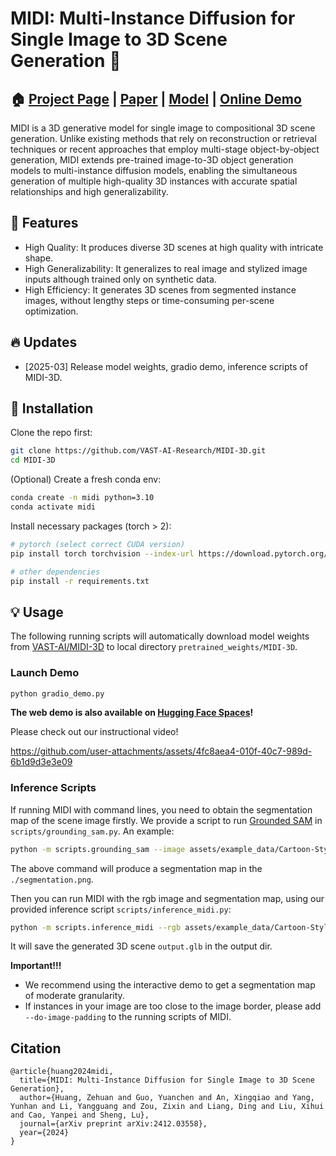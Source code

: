 # MIDI: Multi-Instance Diffusion for Single Image to 3D Scene Generation 👷

## 🏠 [Project Page](https://huanngzh.github.io/MIDI-Page/) | [Paper](https://arxiv.org/abs/2412.03558) | [Model](https://huggingface.co/VAST-AI/MIDI-3D) | [Online Demo](https://huggingface.co/spaces/VAST-AI/MIDI-3D)

MIDI is a 3D generative model for single image to compositional 3D scene generation. Unlike existing methods that rely on reconstruction or retrieval techniques or recent approaches that employ multi-stage object-by-object generation, MIDI extends pre-trained image-to-3D object generation models to multi-instance diffusion models, enabling the simultaneous generation of multiple high-quality 3D instances with accurate spatial relationships and high generalizability.

## 🌟 Features

* High Quality: It produces diverse 3D scenes at high quality with intricate shape.
* High Generalizability: It generalizes to real image and stylized image inputs although trained only on synthetic data.
* High Efficiency: It generates 3D scenes from segmented instance images, without lengthy steps or time-consuming per-scene optimization.

## 🔥 Updates

* [2025-03] Release model weights, gradio demo, inference scripts of MIDI-3D.

## 🔨 Installation

Clone the repo first:

```Bash
git clone https://github.com/VAST-AI-Research/MIDI-3D.git
cd MIDI-3D
```

(Optional) Create a fresh conda env:

```Bash
conda create -n midi python=3.10
conda activate midi
```

Install necessary packages (torch > 2):

```Bash
# pytorch (select correct CUDA version)
pip install torch torchvision --index-url https://download.pytorch.org/whl/cu118

# other dependencies
pip install -r requirements.txt
```

## 💡 Usage

The following running scripts will automatically download model weights from [VAST-AI/MIDI-3D](https://huggingface.co/VAST-AI/MIDI-3D) to local directory `pretrained_weights/MIDI-3D`.

### Launch Demo

```Bash
python gradio_demo.py
```

**The web demo is also available on [Hugging Face Spaces](https://huggingface.co/spaces/VAST-AI/MIDI-3D)!**

Please check out our instructional video!

https://github.com/user-attachments/assets/4fc8aea4-010f-40c7-989d-6b1d9d3e3e09

### Inference Scripts

If running MIDI with command lines, you need to obtain the segmentation map of the scene image firstly. We provide a script to run [Grounded SAM](https://github.com/IDEA-Research/Grounded-Segment-Anything) in `scripts/grounding_sam.py`. An example:

```Bash
python -m scripts.grounding_sam --image assets/example_data/Cartoon-Style/04_rgb.png --labels lamp sofa table dog --output ./
```

The above command will produce a segmentation map in the `./segmentation.png`.

Then you can run MIDI with the rgb image and segmentation map, using our provided inference script `scripts/inference_midi.py`:

```Bash
python -m scripts.inference_midi --rgb assets/example_data/Cartoon-Style/00_rgb.png --seg assets/example_data/Cartoon-Style/00_seg.png --output-dir "./"
```

It will save the generated 3D scene `output.glb` in the output dir.

**Important!!!**

* We recommend using the interactive demo to get a segmentation map of moderate granularity.
* If instances in your image are too close to the image border, please add `--do-image-padding` to the running scripts of MIDI.

## Citation

```
@article{huang2024midi,
  title={MIDI: Multi-Instance Diffusion for Single Image to 3D Scene Generation},
  author={Huang, Zehuan and Guo, Yuanchen and An, Xingqiao and Yang, Yunhan and Li, Yangguang and Zou, Zixin and Liang, Ding and Liu, Xihui and Cao, Yanpei and Sheng, Lu},
  journal={arXiv preprint arXiv:2412.03558},
  year={2024}
}
```
